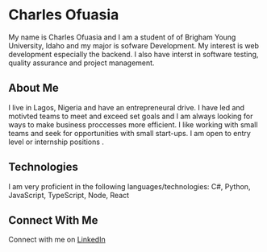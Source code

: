 # Charles Ofuasia

My name is Charles Ofuasia and I am a student of of Brigham Young University, Idaho and my major is sofware Development. My interest is web development especially the backend. I also have interst in software testing, quality assurance and project management.

## About Me
I live in Lagos, Nigeria and have an entrepreneural drive. I have led and motivted teams to meet and exceed set goals and I am always looking for ways to make business proccesses more efficient. I like working with small teams and seek for opportunities with small start-ups. I am open to entry level or internship positions .

## Technologies
I am very proficient in the following languages/technologies: C#, Python, JavaScript, TypeScript, Node, React

## Connect With Me
Connect with me on [LinkedIn](www.linkedin.com/in/charlesofuasia)
